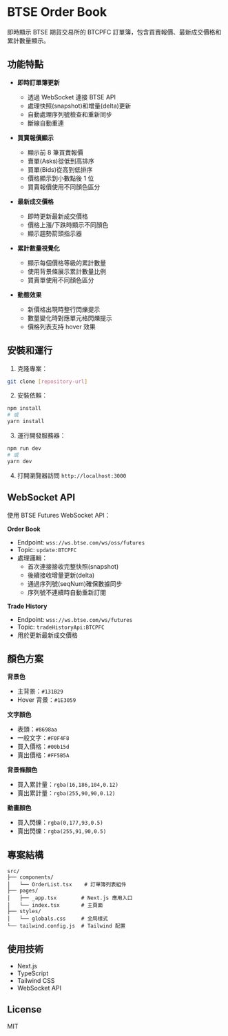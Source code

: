 # BTSE Order Book

即時顯示 BTSE 期貨交易所的 BTCPFC 訂單簿，包含買賣報價、最新成交價格和累計數量顯示。

## 功能特點

- **即時訂單簿更新**
  - 透過 WebSocket 連接 BTSE API
  - 處理快照(snapshot)和增量(delta)更新
  - 自動處理序列號檢查和重新同步
  - 斷線自動重連

- **買賣報價顯示**
  - 顯示前 8 筆買賣報價
  - 賣單(Asks)從低到高排序
  - 買單(Bids)從高到低排序
  - 價格顯示到小數點後 1 位
  - 買賣報價使用不同顏色區分

- **最新成交價格**
  - 即時更新最新成交價格
  - 價格上漲/下跌時顯示不同顏色
  - 顯示趨勢箭頭指示器

- **累計數量視覺化**
  - 顯示每個價格等級的累計數量
  - 使用背景條展示累計數量比例
  - 買賣單使用不同顏色區分

- **動態效果**
  - 新價格出現時整行閃爍提示
  - 數量變化時對應單元格閃爍提示
  - 價格列表支持 hover 效果

## 安裝和運行

1. 克隆專案：
```bash
git clone [repository-url]
```

2. 安裝依賴：
```bash
npm install
# 或
yarn install
```

3. 運行開發服務器：
```bash
npm run dev
# 或
yarn dev
```

4. 打開瀏覽器訪問 `http://localhost:3000`

## WebSocket API

使用 BTSE Futures WebSocket API：

**Order Book**
- Endpoint: `wss://ws.btse.com/ws/oss/futures`
- Topic: `update:BTCPFC`
- 處理邏輯：
  - 首次連接接收完整快照(snapshot)
  - 後續接收增量更新(delta)
  - 通過序列號(seqNum)確保數據同步
  - 序列號不連續時自動重新訂閱

**Trade History**
- Endpoint: `wss://ws.btse.com/ws/futures`
- Topic: `tradeHistoryApi:BTCPFC`
- 用於更新最新成交價格

## 顏色方案

**背景色**
- 主背景：`#131B29`
- Hover 背景：`#1E3059`

**文字顏色**
- 表頭：`#8698aa`
- 一般文字：`#F0F4F8`
- 買入價格：`#00b15d`
- 賣出價格：`#FF5B5A`

**背景條顏色**
- 買入累計量：`rgba(16,186,104,0.12)`
- 賣出累計量：`rgba(255,90,90,0.12)`

**動畫顏色**
- 買入閃爍：`rgba(0,177,93,0.5)`
- 賣出閃爍：`rgba(255,91,90,0.5)`

## 專案結構

```
src/
├── components/
│   └── OrderList.tsx    # 訂單簿列表組件
├── pages/
│   ├── _app.tsx        # Next.js 應用入口
│   └── index.tsx       # 主頁面
├── styles/
│   └── globals.css     # 全局樣式
└── tailwind.config.js  # Tailwind 配置
```

## 使用技術

- Next.js
- TypeScript
- Tailwind CSS
- WebSocket API

## License

MIT
